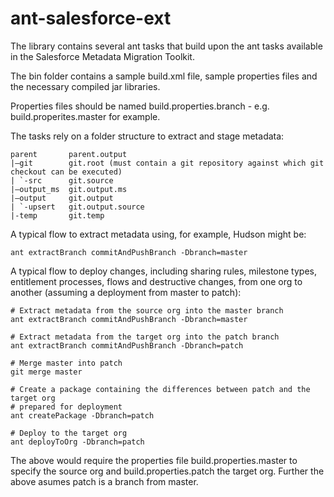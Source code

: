 ant-salesforce-ext
==================

The library contains several ant tasks that build upon the ant tasks available in the Salesforce Metadata Migration Toolkit.

The bin folder contains a sample build.xml file, sample properties files and the necessary compiled jar libraries. 

Properties files should be named build.properties.branch - e.g. build.properites.master for example.

The tasks rely on a folder structure to extract and stage metadata:

    parent       parent.output
    |—git        git.root (must contain a git repository against which git checkout can be executed)
    | `-src      git.source
    |—output_ms  git.output.ms
    |—output     git.output
    | `-upsert   git.output.source
    |-temp       git.temp

A typical flow to extract metadata using, for example, Hudson might be:

    ant extractBranch commitAndPushBranch -Dbranch=master

A typical flow to deploy changes, including sharing rules, milestone types, entitlement processes, flows and destructive changes, from one org to another (assuming a deployment from master to patch):

    # Extract metadata from the source org into the master branch
    ant extractBranch commitAndPushBranch -Dbranch=master

    # Extract metadata from the target org into the patch branch
    ant extractBranch commitAndPushBranch -Dbranch=patch

    # Merge master into patch
    git merge master

    # Create a package containing the differences between patch and the target org
    # prepared for deployment
    ant createPackage -Dbranch=patch

    # Deploy to the target org
    ant deployToOrg -Dbranch=patch

The above would require the properties file build.properties.master to specify the source org and build.properties.patch the target org. Further the above asumes patch is a branch from master.

